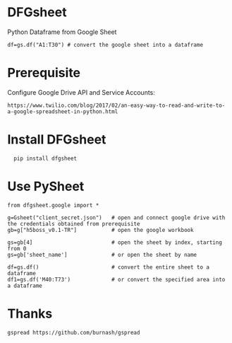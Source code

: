 # DFGsheet
Python Dataframe from Google Sheet

```
df=gs.df("A1:T30") # convert the google sheet into a dataframe
```

# Prerequisite
  
  Configure Google Drive API and Service Accounts:
  ```
  https://www.twilio.com/blog/2017/02/an-easy-way-to-read-and-write-to-a-google-spreadsheet-in-python.html
  ```
  
# Install DFGsheet
```
  pip install dfgsheet
```
# Use PySheet

```
from dfgsheet.google import *

g=Gsheet("client_secret.json")   # open and connect google drive with the credentials obtained from prerequisite
gb=g["h5boss_v0.1-TR"]           # open the google workbook

gs=gb[4]                         # open the sheet by index, starting from 0
gs=gb['sheet_name']              # or open the sheet by name

df=gs.df()                       # convert the entire sheet to a dataframe
df1=gs.df('M40:T73')             # or convert the specified area into a dataframe
```

# Thanks
```
gspread https://github.com/burnash/gspread
```
